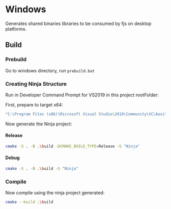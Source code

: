 # Windows

Generates shared binaries libraries to be consumed by fjs on desktop platforms.

## Build

### Prebuild

Go to windows directory, run `prebuild.bat`

### Creating Ninja Structure

Run in Developer Command Prompt for VS2019 in this project rootFolder:

First, prepare to target x64:

```bash
"C:\Program Files (x86)\Microsoft Visual Studio\2019\Community\VC\Auxiliary\Build\vcvarsall.bat" x64
```

Now generate the Ninja project:

#### Release

```bash
cmake -S . -B .\build -DCMAKE_BUILD_TYPE=Release -G "Ninja"
```

#### Debug

```bash
cmake -S . -B .\build -G "Ninja"
```

### Compile

Now compile using the ninja project generated:

```bash
cmake --build .\build
```

